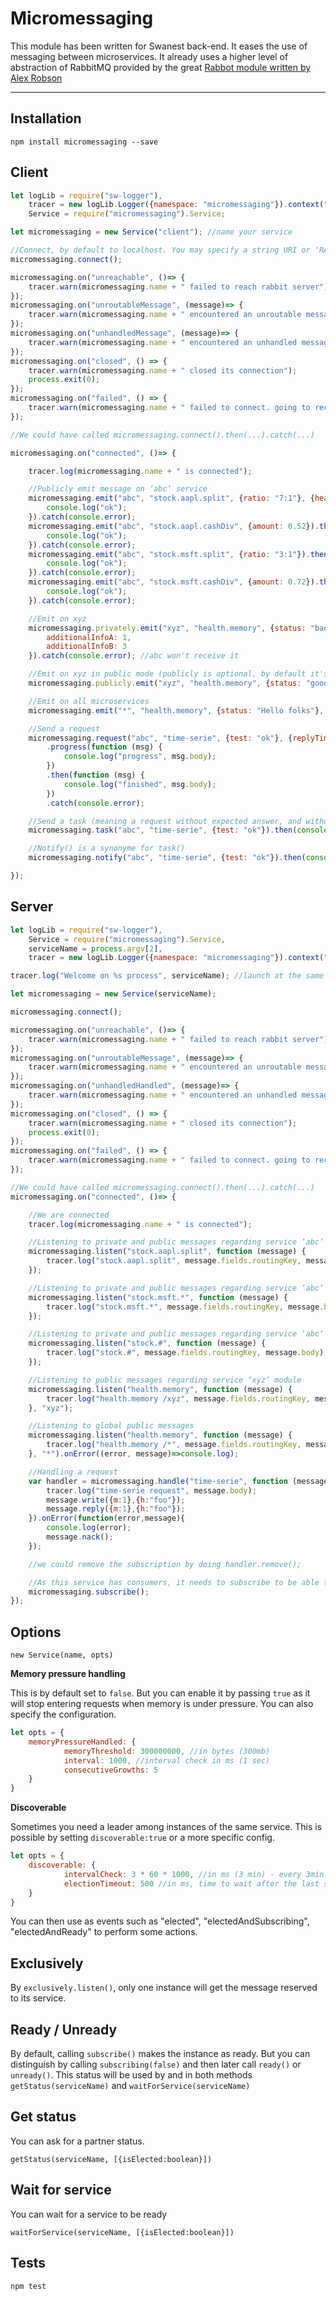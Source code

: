 Micromessaging
===================

This module has been written for Swanest back-end. It eases the use of messaging between microservices. It already uses a higher level of abstraction of RabbitMQ provided by the great [Rabbot module written by Alex Robson](https://github.com/arobson/rabbot)

----------


Installation
-------------

    npm install micromessaging --save


Client
-------------

```js
let logLib = require("sw-logger"),
    tracer = new logLib.Logger({namespace: "micromessaging"}).context("tests-client"),
    Service = require("micromessaging").Service;

let micromessaging = new Service("client"); //name your service

//Connect, by default to localhost. You may specify a string URI or ‘RABBITMQ_URI‘ env variable
micromessaging.connect();

micromessaging.on("unreachable", ()=> {
    tracer.warn(micromessaging.name + " failed to reach rabbit server");
});
micromessaging.on("unroutableMessage", (message)=> {
    tracer.warn(micromessaging.name + " encountered an unroutable message", message);
});
micromessaging.on("unhandledMessage", (message)=> {
    tracer.warn(micromessaging.name + " encountered an unhandled message", message);
});
micromessaging.on("closed", () => {
    tracer.warn(micromessaging.name + " closed its connection");
    process.exit(0);
});
micromessaging.on("failed", () => {
    tracer.warn(micromessaging.name + " failed to connect. going to reconnect");
});

//We could have called micromessaging.connect().then(...).catch(...)

micromessaging.on("connected", ()=> {

    tracer.log(micromessaging.name + " is connected");

    //Publicly emit message on ‘abc‘ service
    micromessaging.emit("abc", "stock.aapl.split", {ratio: "7:1"}, {headerAppInfo: "test"}, {timeout:300, expiresAfter:4000}).then(()=> {
        console.log("ok");
    }).catch(console.error);
    micromessaging.emit("abc", "stock.aapl.cashDiv", {amount: 0.52}).then(()=> {
        console.log("ok");
    }).catch(console.error);
    micromessaging.emit("abc", "stock.msft.split", {ratio: "3:1"}).then(()=> {
        console.log("ok");
    }).catch(console.error);
    micromessaging.emit("abc", "stock.msft.cashDiv", {amount: 0.72}).then(()=> {
        console.log("ok");
    }).catch(console.error);

    //Emit on xyz
    micromessaging.privately.emit("xyz", "health.memory", {status: "bad"}, {
        additionalInfoA: 1,
        additionalInfoB: 3
    }).catch(console.error); //abc won't receive it

    //Emit on xyz in public mode (publicly is optional, by default it's public)
    micromessaging.publicly.emit("xyz", "health.memory", {status: "good"}, null).catch(console.error); //abc will receive it

    //Emit on all microservices
    micromessaging.emit("*", "health.memory", {status: "Hello folks"}, {headerInfo: 1}).catch(console.error); //abc will receive it

    //Send a request
    micromessaging.request("abc", "time-serie", {test: "ok"}, {replyTimeout:5000})
        .progress(function (msg) {
            console.log("progress", msg.body);
        })
        .then(function (msg) {
            console.log("finished", msg.body);
        })
        .catch(console.error);

    //Send a task (meaning a request without expected answer, and without any `expiresAfter` constraint)
    micromessaging.task("abc", "time-serie", {test: "ok"}).then(console.log, console.error);

    //Notify() is a synonyme for task()
    micromessaging.notify("abc", "time-serie", {test: "ok"}).then(console.log, console.error)

});
```


Server
-------------

```js
let logLib = require("sw-logger"),
    Service = require("micromessaging").Service,
    serviceName = process.argv[2],
    tracer = new logLib.Logger({namespace: "micromessaging"}).context("tests-server-" + serviceName);

tracer.log("Welcome on %s process", serviceName); //launch at the same time ‘abc‘ and ‘zxy' modules

let micromessaging = new Service(serviceName);

micromessaging.connect();

micromessaging.on("unreachable", ()=> {
    tracer.warn(micromessaging.name + " failed to reach rabbit server");
});
micromessaging.on("unroutableMessage", (message)=> {
    tracer.warn(micromessaging.name + " encountered an unroutable message", message);
});
micromessaging.on("unhandledHandled", (message)=> {
    tracer.warn(micromessaging.name + " encountered an unhandled message", message);
});
micromessaging.on("closed", () => {
    tracer.warn(micromessaging.name + " closed its connection");
    process.exit(0);
});
micromessaging.on("failed", () => {
    tracer.warn(micromessaging.name + " failed to connect. going to reconnect");
});

//We could have called micromessaging.connect().then(...).catch(...)
micromessaging.on("connected", ()=> {

    //We are connected
    tracer.log(micromessaging.name + " is connected");

    //Listening to private and public messages regarding service ‘abc‘ related to splits
    micromessaging.listen("stock.aapl.split", function (message) {
        tracer.log("stock.aapl.split", message.fields.routingKey, message.body);
    });

    //Listening to private and public messages regarding service ‘abc‘ related to all corporate actions of Microsoft
    micromessaging.listen("stock.msft.*", function (message) {
        tracer.log("stock.msft.*", message.fields.routingKey, message.body);
    });

    //Listening to private and public messages regarding service ‘abc‘ related to all corporate actions, whatever the stock
    micromessaging.listen("stock.#", function (message) {
        tracer.log("stock.#", message.fields.routingKey, message.body);
    });

    //Listening to public messages regarding service ‘xyz‘ module
    micromessaging.listen("health.memory", function (message) {
        tracer.log("health.memory /xyz", message.fields.routingKey, message.body);
    }, "xyz");

    //Listening to global public messages
    micromessaging.listen("health.memory", function (message) {
        tracer.log("health.memory /*", message.fields.routingKey, message.body);
    }, "*").onError((error, message)=>console.log);

    //Handling a request
    var handler = micromessaging.handle("time-serie", function (message) {
        tracer.log("time-serie request", message.body);
        message.write({m:1},{h:"foo"});
        message.reply({m:1},{h:"foo"});
    }).onError(function(error,message){
        console.log(error);
        message.nack();
    });

    //we could remove the subscription by doing handler.remove();

    //As this service has consumers, it needs to subscribe to be able to start receiving messages !
    micromessaging.subscribe();
});
```


Options
-------------

`new Service(name, opts)`

__Memory pressure handling__

This is by default set to `false`. But you can enable it by passing `true` as it will stop entering requests when memory is under pressure.
You can also specify the configuration.

```js
let opts = {
    memoryPressureHandled: {
            memoryThreshold: 300000000, //in bytes (300mb)
            interval: 1000, //interval check in ms (1 sec)
            consecutiveGrowths: 5
    }
}
```


__Discoverable__

Sometimes you need a leader among instances of the same service. This is possible by setting `discoverable:true` or a more specific config. 

```js
let opts = {
    discoverable: {
            intervalCheck: 3 * 60 * 1000, //in ms (3 min) - every 3min we check whether an elected instance exists
            electionTimeout: 500 //in ms, time to wait after the last signal to elect an instance
    }
}
```

You can then use as events such as "elected", "electedAndSubscribing", "electedAndReady" to perform some actions.

Exclusively
-------------

By `exclusively.listen()`, only one instance will get the message reserved to its service.


Ready / Unready
-------------

By default, calling `subscribe()` makes the instance as ready. 
But you can distinguish by calling `subscribing(false)` and then later call `ready()` or `unready()`.
This status will be used by and in both methods `getStatus(serviceName)` and `waitForService(serviceName)` 

Get status
-------------

You can ask for a partner status.

`getStatus(serviceName, [{isElected:boolean}])`


Wait for service
-------------

You can wait for a service to be ready

`waitForService(serviceName, [{isElected:boolean}])`


Tests
-------------

    npm test
